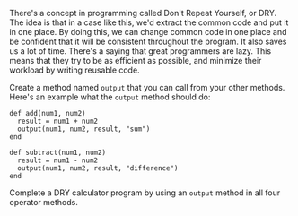 There's a concept in programming called Don't Repeat Yourself, or DRY. The idea is that in a case like this, we'd extract the common code and put it in one place. By doing this, we can change common code in one place and be confident that it will be consistent throughout the program. It also saves us a lot of time. There's a saying that great programmers are lazy. This means that they try to be as efficient as possible, and minimize their workload by writing reusable code.

Create a method named `output` that you can call from your other methods.  Here's an example what the `output` method should do:

```
def add(num1, num2)
  result = num1 + num2
  output(num1, num2, result, "sum")
end

def subtract(num1, num2)
  result = num1 - num2
  output(num1, num2, result, "difference")
end
```

Complete a DRY calculator program by using an `output` method in all four operator methods.
